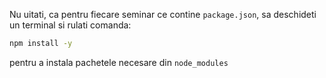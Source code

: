 Nu uitati, ca pentru fiecare seminar ce contine `package.json`, sa deschideti un terminal si rulati comanda:
```bash
npm install -y
```
pentru a instala pachetele necesare din `node_modules`
